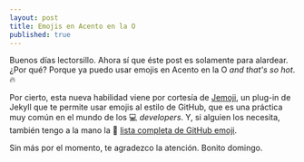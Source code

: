 ```yaml
---
layout: post
title: Emojis en Acento en la O
published: true
---
```


Buenos días lectorsillo. Ahora sí que éste post es solamente para alardear. ¿Por qué? Porque ya puedo usar emojis en Acento en la O _and that's so hot_. <span class="emoji">:fire:</span>

Por cierto, esta nueva habilidad viene por cortesía de [Jemoji](https://github.com/jekyll/jemoji), un plug-in de Jekyll que te permite usar emojis al estilo de GitHub, que es una práctica muy común en el mundo de los <span class=emoji>:computer:</span> _developers_. Y, si alguien los necesita, también tengo a la mano la <span class="emoji">:scroll:</span> [lista completa de GitHub emoji](https://gist.github.com/rxaviers/7360908).

Sin más por el momento, te agradezco la atención. Bonito domingo.
